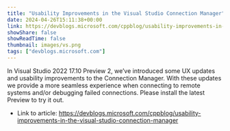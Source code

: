 ```yaml
---
title: "Usability Improvements in the Visual Studio Connection Manager"
date: 2024-04-26T15:11:38+00:00
link: https://devblogs.microsoft.com/cppblog/usability-improvements-in-the-visual-studio-connection-manager
showShare: false
showReadTime: false
thumbnail: images/vs.png
tags: ["devblogs.microsoft.com"]
---
```

In Visual Studio 2022 17.10 Preview 2, we’ve introduced some UX updates and usability improvements to the Connection Manager. With these updates we provide a more seamless experience when connecting to remote systems and/or debugging failed connections. Please install the latest Preview to try it out.

- Link to article: https://devblogs.microsoft.com/cppblog/usability-improvements-in-the-visual-studio-connection-manager